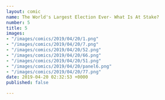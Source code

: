 ```yaml
---
layout: comic
name: The World's Largest Election Ever- What Is At Stake?
number: 5
title: 5
images:
- "/images/comics/2019/04/20/1.png"
- "/images/comics/2019/04/20/7.png"
- "/images/comics/2019/04/20/52.png"
- "/images/comics/2019/04/20/66.png"
- "/images/comics/2019/04/20/51.png"
- "/images/comics/2019/04/20/panel6.png"
- "/images/comics/2019/04/20/77.png"
date: 2019-04-20 02:32:53 +0000
published: false

---
```

